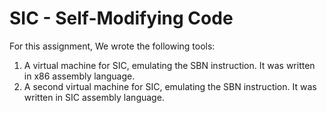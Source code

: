 # SIC - Self-Modifying Code
For this assignment, We wrote the following tools:
1. A virtual machine for SIC, emulating the SBN instruction. It was written in x86 assembly language.
2. A second virtual machine for SIC, emulating the SBN instruction. It was written in SIC assembly language.

